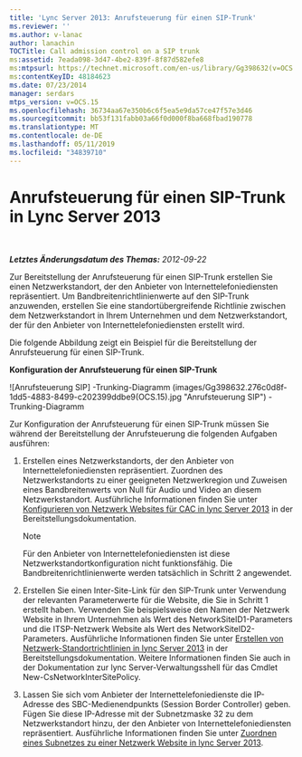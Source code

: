 ```yaml
---
title: 'Lync Server 2013: Anrufsteuerung für einen SIP-Trunk'
ms.reviewer: ''
ms.author: v-lanac
author: lanachin
TOCTitle: Call admission control on a SIP trunk
ms:assetid: 7eada098-3d47-4be2-839f-8f87d582efe8
ms:mtpsurl: https://technet.microsoft.com/en-us/library/Gg398632(v=OCS.15)
ms:contentKeyID: 48184623
ms.date: 07/23/2014
manager: serdars
mtps_version: v=OCS.15
ms.openlocfilehash: 36734aa67e350b6c6f5ea5e9da57ce47f57e3d46
ms.sourcegitcommit: bb53f131fabb03a66f0d000f8ba668fbad190778
ms.translationtype: MT
ms.contentlocale: de-DE
ms.lasthandoff: 05/11/2019
ms.locfileid: "34839710"
---
```

<div data-xmlns="http://www.w3.org/1999/xhtml">

<div class="topic" data-xmlns="http://www.w3.org/1999/xhtml" data-msxsl="urn:schemas-microsoft-com:xslt" data-cs="http://msdn.microsoft.com/en-us/">

<div data-asp="http://msdn2.microsoft.com/asp">

# <a name="call-admission-control-on-a-sip-trunk-in-lync-server-2013"></a>Anrufsteuerung für einen SIP-Trunk in Lync Server 2013

</div>

<div id="mainSection">

<div id="mainBody">

<span> </span>

_**Letztes Änderungsdatum des Themas:** 2012-09-22_

Zur Bereitstellung der Anrufsteuerung für einen SIP-Trunk erstellen Sie einen Netzwerkstandort, der den Anbieter von Internettelefoniediensten repräsentiert. Um Bandbreitenrichtlinienwerte auf den SIP-Trunk anzuwenden, erstellen Sie eine standortübergreifende Richtlinie zwischen dem Netzwerkstandort in Ihrem Unternehmen und dem Netzwerkstandort, der für den Anbieter von Internettelefoniediensten erstellt wird.

Die folgende Abbildung zeigt ein Beispiel für die Bereitstellung der Anrufsteuerung für einen SIP-Trunk.

**Konfiguration der Anrufsteuerung für einen SIP-Trunk**

![Anrufsteuerung SIP] -Trunking-Diagramm (images/Gg398632.276c0d8f-1dd5-4883-8499-c202399ddbe9(OCS.15).jpg "Anrufsteuerung SIP") -Trunking-Diagramm

Zur Konfiguration der Anrufsteuerung für einen SIP-Trunk müssen Sie während der Bereitstellung der Anrufsteuerung die folgenden Aufgaben ausführen:

1.  Erstellen eines Netzwerkstandorts, der den Anbieter von Internettelefoniediensten repräsentiert. Zuordnen des Netzwerkstandorts zu einer geeigneten Netzwerkregion und Zuweisen eines Bandbreitenwerts von Null für Audio und Video an diesem Netzwerkstandort. Ausführliche Informationen finden Sie unter [Konfigurieren von Netzwerk Websites für CAC in lync Server 2013](lync-server-2013-configure-network-sites-for-cac.md) in der Bereitstellungsdokumentation.
    
    <div>
    

    > [!NOTE]  
    > Für den Anbieter von Internettelefoniediensten ist diese Netzwerkstandortkonfiguration nicht funktionsfähig. Die Bandbreitenrichtlinienwerte werden tatsächlich in Schritt 2 angewendet.

    
    </div>

2.  Erstellen Sie einen Inter-Site-Link für den SIP-Trunk unter Verwendung der relevanten Parameterwerte für die Website, die Sie in Schritt 1 erstellt haben. Verwenden Sie beispielsweise den Namen der Netzwerk Website in Ihrem Unternehmen als Wert des NetworkSiteID1-Parameters und die ITSP-Netzwerk Website als Wert des NetworkSiteID2-Parameters. Ausführliche Informationen finden Sie unter [Erstellen von Netzwerk-Standortrichtlinien in lync Server 2013](lync-server-2013-create-network-intersite-policies.md) in der Bereitstellungsdokumentation. Weitere Informationen finden Sie auch in der Dokumentation zur lync Server-Verwaltungsshell für das Cmdlet New-CsNetworkInterSitePolicy.

3.  Lassen Sie sich vom Anbieter der Internettelefoniedienste die IP-Adresse des SBC-Medienendpunkts (Session Border Controller) geben. Fügen Sie diese IP-Adresse mit der Subnetzmaske 32 zu dem Netzwerkstandort hinzu, der den Anbieter von Internettelefoniediensten repräsentiert. Ausführliche Informationen finden Sie unter [Zuordnen eines Subnetzes zu einer Netzwerk Website in lync Server 2013](lync-server-2013-associate-a-subnet-with-a-network-site.md).

</div>

<span> </span>

</div>

</div>

</div>

